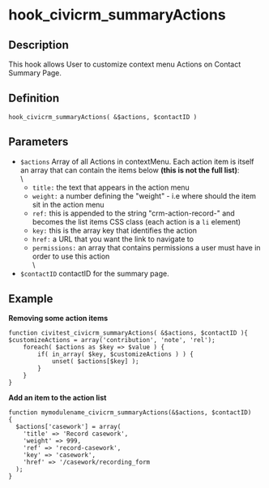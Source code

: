 # hook_civicrm_summaryActions

## Description

This hook allows User to customize context menu Actions on Contact
Summary Page.

## Definition

    hook_civicrm_summaryActions( &$actions, $contactID )

## Parameters

-   `$actions` Array of all Actions in contextMenu. Each action item is
    itself an array that can contain the items below **(this is not the
    full list)**:\
     \
    -   `title:` the text that appears in the action menu
    -   `weight:` a number defining the "weight" - i.e where should the
        item sit in the action menu
    -   `ref:` this is appended to the string "crm-action-record-" and
        becomes the list items CSS class (each action is a `li` element)
    -   `key:` this is the array key that identifies the action
    -   `href:` a URL that you want the link to navigate to
    -   `permissions:` an array that contains permissions a user must
        have in order to use this action\
         \
-   `$contactID` contactID for the summary page.

## Example

**Removing some action items**

    function civitest_civicrm_summaryActions( &$actions, $contactID ){
    $customizeActions = array('contribution', 'note', 'rel');
        foreach( $actions as $key => $value ) {
            if( in_array( $key, $customizeActions ) ) {
                unset( $actions[$key] );
            }
        }
    }

**Add an item to the action list**

    function mymodulename_civicrm_summaryActions(&$actions, $contactID)
    {
      $actions['casework'] = array(
        'title' => 'Record casework',
        'weight' => 999,
        'ref' => 'record-casework',
        'key' => 'casework',
        'href' => '/casework/recording_form
      );
    }